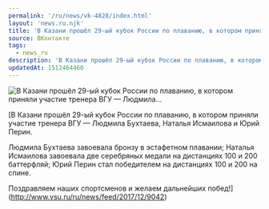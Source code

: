 ```yaml
---
permalink: '/ru/news/vk-4828/index.html'
layout: 'news.ru.njk'
title: 'В Казани прошёл 29-ый кубок России по плаванию, в котором приняли участие тренера ВГУ — Людмила'
source: ВКонтакте
tags:
  - news_ru
description: 'В Казани прошёл 29-ый кубок России по плаванию, в котором приняли участие тренера ВГУ — Людмила…'
updatedAt: 1512464460
---
```

![В Казани прошёл 29-ый кубок России по плаванию, в котором приняли участие тренера ВГУ — Людмила…](https://sun9-76.userapi.com/c841236/v841236295/479c8/h73RCXKcbNI.jpg)

[В Казани прошёл 29-ый кубок России по плаванию, в котором приняли участие тренера ВГУ — Людмила Бухтаева, Наталья Исмаилова и Юрий Перин.

Людмила Бухтаева завоевала бронзу в эстафетном плавании; Наталья Исмаилова завоевала две серебряных медали на дистанциях 100 и 200 баттерфляй; Юрий Перин стал победителем на дистанциях 100 и 200 на спине.

Поздравляем наших спортсменов и желаем дальнейших побед!](http://www.vsu.ru/ru/news/feed/2017/12/9042)
